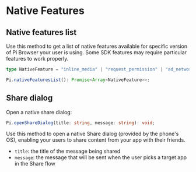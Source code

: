 
# Native Features

## Native features list

Use this method to get a list of native features available for specific version of Pi Browser your user is using. Some SDK features may require particular features to work properly.

```typescript
type NativeFeature = "inline_media" | "request_permission" | "ad_network";

Pi.nativeFeaturesList(): Promise<Array<NativeFeature>>;
```

## Share dialog

Open a native share dialog:

```typescript
Pi.openShareDialog(title: string, message: string): void;
```

Use this method to open a native Share dialog (provided by the phone's OS), enabling your users to share
content from your app with their friends.

- `title`: the title of the message being shared
- `message`: the message that will be sent when the user picks a target app in the Share flow
